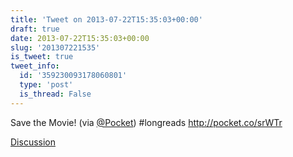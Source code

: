 ```yaml
---
title: 'Tweet on 2013-07-22T15:35:03+00:00'
draft: true
date: 2013-07-22T15:35:03+00:00
slug: '201307221535'
is_tweet: true
tweet_info:
  id: '359230093178060801'
  type: 'post'
  is_thread: False
---
```




Save the Movie! (via [@Pocket](https://x.com/Pocket)) #longreads <http://pocket.co/srWTr>

[Discussion](https://x.com/sytelus/status/359230093178060801)
